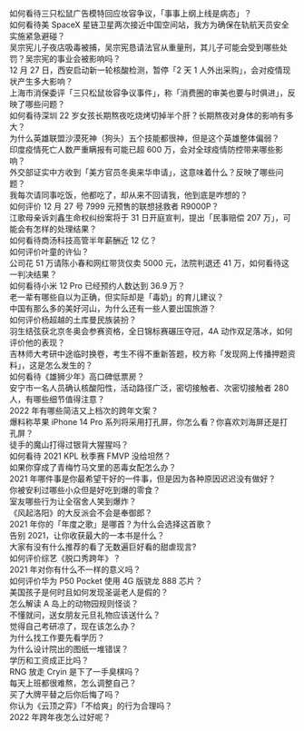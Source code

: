 如何看待三只松鼠广告模特回应妆容争议，「事事上纲上线是病态」？  
如何看待美 SpaceX 星链卫星两次接近中国空间站，我方为确保在轨航天员安全实施紧急避碰？  
吴宗宪儿子夜店吸毒被捕，吴宗宪恳请法官从重量刑，其儿子可能会受到哪些处罚？吴宗宪的事业会被影响吗？  
12 月 27 日，西安启动新一轮核酸检测，暂停「2 天 1 人外出采购」，会对疫情现状产生多大影响？  
上海市消保委评「三只松鼠妆容争议事件」，称「消费圈的审美也要与时俱进」，反映了哪些问题？  
如何看待深圳 22 岁女孩长期熬夜吃烧烤切掉半个肝？长期熬夜对身体的影响有多大？  
为什么英雄联盟沙漠死神（狗头）五个技能都很神，但是这个英雄整体偏弱？  
印度疫情死亡人数严重瞒报有可能已超  600 万，会对全球疫情防控带来哪些影响？  
外交部证实中方收到「美方官员冬奥来华申请」，这意味着什么？反映了哪些问题？  
我每次请同事吃饭，他都吃了，却从来不回请我，他到底是咋想的？  
如何评价 12 月 27 号 7999 元预售的联想拯救者 R9000P？  
江歌母亲诉刘鑫生命权纠纷案将于 31 日开庭宣判，提出「民事赔偿 207 万」，可能会有怎样的处理结果？  
如何看待商汤科技高管半年薪酬近 12 亿？  
如何评价叶童的许仙？  
公司花 51 万请陈小春和网红带货仅卖 5000 元，法院判退还 41 万，如何看待这一判决结果？  
如何看待小米 12 Pro 已经预约人数达到 36.9 万？  
老一辈有哪些自以为正确，但实际却是「毒奶」的育儿建议？  
中国有那么多的美好河山，为什么还有一些人要出国旅游？  
如何评价杨超越的土库曼民族装扮？  
羽生结弦获北京冬奥会参赛资格，全日锦标赛碾压夺冠，4A 动作双足落冰，如何评价他的表现？  
吉林师大考研中途临时换卷，考生不得不重新答题，校方称「发现网上传播押题资料」，这是怎么发生的？  
如何看待《雄狮少年》高口碑低票房？  
安宁市一名人员确认核酸阳性，活动路径广泛，密切接触者、次密切接触者 280 人，有哪些细节值得注意？  
2022 年有哪些简洁又上档次的跨年文案？  
爆料称苹果 iPhone 14 Pro 系列将采用打孔屏，你怎么看？你喜欢刘海屏还是打孔屏？  
徒手的魔山打得过银背大猩猩吗？  
如何看待 2021 KPL 秋季赛 FMVP 没给坦然？  
如果你穿成了青梅竹马文里的恶毒女配怎么办？  
2021 年哪件事是你最希望干好的一件事，但是因为各种原因迟迟没有做好？  
你被安利过哪些小众但是好吃到爆的零食？  
室友哪些行为让全宿舍人笑到爆炸？  
《风起洛阳》的大反派会不会是奉御郎？  
2021 年你的「年度之歌」是哪首？为什么会选择这首歌？  
告别 2021，让你收获最大的一本书是什么？  
大家有没有什么推荐的看了无数遍巨好看的甜虐现言?  
如何评价综艺《脱口秀跨年》？  
2021 年对你有什么不一样的意义吗？  
如何评价华为 P50 Pocket 使用 4G 版骁龙 888 芯片？  
美国孩子是何时且如何发现圣诞老人是假的？  
怎么解读 A 岛上的动物园规则怪谈？  
不懂就问，送女朋友元旦礼物应该送什么？  
觉得自己考研凉了，现在该怎么办？  
为什么找工作要先看学历？  
为什么设计院出的图纸一堆错误？  
学历和工资成正比吗？  
RNG 放走 Cryin 是下了一手臭棋吗？  
每天上班都很难熬，怎么调整自己？  
买了大牌平替之后你后悔了吗？  
你认为《云顶之弈》「不给爽」的行为合理吗？  
2022 年跨年夜怎么过好呢？  
